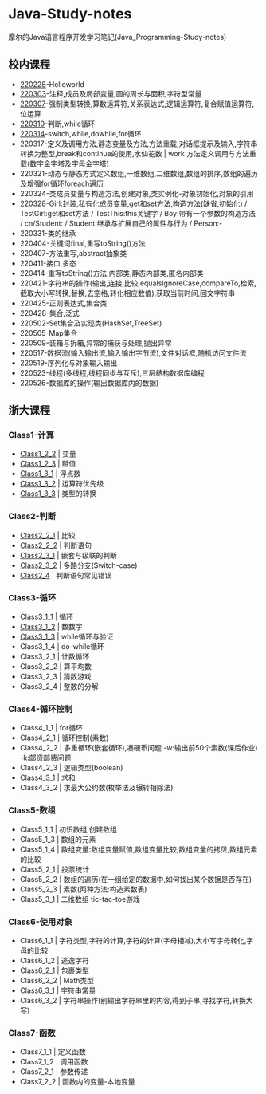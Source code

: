 # Java-Study-notes
摩尔的Java语言程序开发学习笔记(Java_Programming-Study-notes)

## 校内课程
* [220228](https://github.com/mole9630/Java-Study-notes/tree/main/%E6%A0%A1%E5%86%85%E8%AF%BE%E7%A8%8B/220228-Helloworld)-Helloworld
* [220303](https://github.com/mole9630/Java-Study-notes/tree/main/%E6%A0%A1%E5%86%85%E8%AF%BE%E7%A8%8B/220303-%E6%B3%A8%E9%87%8A%2C%E6%88%90%E5%91%98%E5%8F%8A%E5%B1%80%E9%83%A8%E5%8F%98%E9%87%8F%2C%E5%9C%86%E7%9A%84%E5%91%A8%E9%95%BF%E4%B8%8E%E9%9D%A2%E7%A7%AF%2C%E5%AD%97%E7%AC%A6%E5%9E%8B%E5%B8%B8%E9%87%8F/charpter2)-注释,成员及局部变量,圆的周长与面积,字符型常量
* [220307](https://github.com/mole9630/Java-Study-notes/tree/main/%E6%A0%A1%E5%86%85%E8%AF%BE%E7%A8%8B/220307)-强制类型转换,算数运算符,关系表达式,逻辑运算符,复合赋值运算符,位运算
* [220310](https://github.com/mole9630/Java-Study-notes/tree/main/%E6%A0%A1%E5%86%85%E8%AF%BE%E7%A8%8B/220310)-判断,while循环
* [220314](https://github.com/mole9630/Java-Study-notes/tree/main/%E6%A0%A1%E5%86%85%E8%AF%BE%E7%A8%8B/220314)-switch,while,dowhile,for循环
* 220317-定义及调用方法,静态变量及方法,方法重载,对话框提示及输入,字符串转换为整型,break和continue的使用,水仙花数 | work 方法定义调用与方法重载(数字金字塔及字母金字塔)
* 220321-动态与静态方式定义数组,一维数组,二维数组,数组的排序,数组的遍历及增强for循环foreach遍历
* 220324-类成员变量与构造方法,创建对象,类实例化-对象初始化,对象的引用
* 220328-Girl:封装,私有化成员变量,get和set方法,构造方法(缺省,初始化) / TestGirl:get和set方法 / TestThis:this关键字 / Boy:带有一个参数的构造方法 / cn/Student: / Student:继承与扩展自己的属性与行为 / Person:-
* 220331-类的继承
* 220404-关键词final,重写toString()方法
* 220407-方法重写,abstract抽象类
* 220411-接口,多态
* 220414-重写toString()方法,内部类,静态内部类,匿名内部类
* 220421-字符串的操作(输出,连接,比较,equalsIgnoreCase,compareTo,检索,截取大小写转换,替换,去空格,转化相应数值),获取当前时间,回文字符串
* 220425-正则表达式,集合类
* 220428-集合,泛式
* 220502-Set集合及实现类(HashSet,TreeSet)
* 220505-Map集合
* 220509-装箱与拆箱,异常的捕获与处理,抛出异常
* 220517-数据流(输入输出流,输入输出字节流),文件对话框,随机访问文件流
* 220519-序列化与对象输入输出
* 220523-线程(多线程,线程同步与互斥),三层结构数据库编程
* 220526-数据库的操作(输出数据库内的数据)

## 浙大课程
### Class1-计算
* [Class1_2_2](https://github.com/mole9630/Java-Study-notes/blob/main/%E6%B5%99%E5%A4%A7%E8%AF%BE%E7%A8%8B/Class1-%E8%AE%A1%E7%AE%97/class1_2_2.java) | 变量
* [Class1_2_3](https://github.com/mole9630/Java-Study-notes/blob/main/%E6%B5%99%E5%A4%A7%E8%AF%BE%E7%A8%8B/Class1-%E8%AE%A1%E7%AE%97/class1_2_3.java) | 赋值
* [Class1_3_1](https://github.com/mole9630/Java-Study-notes/blob/main/%E6%B5%99%E5%A4%A7%E8%AF%BE%E7%A8%8B/Class1-%E8%AE%A1%E7%AE%97/class1_3_1.java) | 浮点数
* [Class1_3_2](https://github.com/mole9630/Java-Study-notes/blob/main/%E6%B5%99%E5%A4%A7%E8%AF%BE%E7%A8%8B/Class1-%E8%AE%A1%E7%AE%97/Class1_3_2.java) | 运算符优先级
* [Class1_3_3](https://github.com/mole9630/Java-Study-notes/blob/main/%E6%B5%99%E5%A4%A7%E8%AF%BE%E7%A8%8B/Class1-%E8%AE%A1%E7%AE%97/Class1_3_3.java) | 类型的转换
### Class2-判断
* [Class2_2_1](https://github.com/mole9630/Java-Study-notes/blob/main/%E6%B5%99%E5%A4%A7%E8%AF%BE%E7%A8%8B/Class2-%E5%88%A4%E6%96%AD/Class2_2_1.java) | 比较
* [Class2_2_2](https://github.com/mole9630/Java-Study-notes/blob/main/%E6%B5%99%E5%A4%A7%E8%AF%BE%E7%A8%8B/Class2-%E5%88%A4%E6%96%AD/Class2_2_2.java) | 判断语句
* [Class2_3_1](https://github.com/mole9630/Java-Study-notes/blob/main/%E6%B5%99%E5%A4%A7%E8%AF%BE%E7%A8%8B/Class2-%E5%88%A4%E6%96%AD/Class2_3_1.java) | 嵌套与级联的判断
* [Class2_3_2](https://github.com/mole9630/Java-Study-notes/blob/main/%E6%B5%99%E5%A4%A7%E8%AF%BE%E7%A8%8B/Class2-%E5%88%A4%E6%96%AD/Class2_3_2.java) | 多路分支(Switch-case)
* [Class2_4](https://github.com/mole9630/Java-Study-notes/blob/main/%E6%B5%99%E5%A4%A7%E8%AF%BE%E7%A8%8B/Class2-%E5%88%A4%E6%96%AD/Class2_4.java) | 判断语句常见错误
### Class3-循环
* [Class3_1_1](https://github.com/mole9630/Java-Study-notes/blob/main/%E6%B5%99%E5%A4%A7%E8%AF%BE%E7%A8%8B/Class3-%E5%BE%AA%E7%8E%AF/Class3_1_1.java) | 循环
* [Class3_1_2](https://github.com/mole9630/Java-Study-notes/blob/main/%E6%B5%99%E5%A4%A7%E8%AF%BE%E7%A8%8B/Class3-%E5%BE%AA%E7%8E%AF/Class3_1_2.java) | 数数字
* [Class3_1_3](https://github.com/mole9630/Java-Study-notes/blob/main/%E6%B5%99%E5%A4%A7%E8%AF%BE%E7%A8%8B/Class3-%E5%BE%AA%E7%8E%AF/Class3_1_3.java) | while循环与验证
* Class3_1_4 | do-while循环
* Class3_2_1 | 计数循环
* Class3_2_2 | 算平均数
* Class3_2_3 | 猜数游戏
* Class3_2_4 | 整数的分解
### Class4-循环控制
* Class4_1_1 | for循环
* Class4_2_1 | 循环控制(素数)
* Class4_2_2 | 多重循环(嵌套循环),凑硬币问题 -w:输出前50个素数(课后作业) -k:邮资邮费问题
* Class4_2_3 | 逻辑类型(boolean)
* Class4_3_1 | 求和
* Class4_3_2 | 求最大公约数(枚举法及辗转相除法)
### Class5-数组
* Class5_1_1 | 初识数组,创建数组
* Class5_1_3 | 数组的元素
* Class5_1_4 | 数组变量:数组变量赋值,数组变量比较,数组变量的拷贝,数组元素的比较
* Class5_2_1 | 投票统计
* Class5_2_2 | 数组的遍历(在一组给定的数据中,如何找出某个数据是否存在)
* Class5_2_3 | 素数(两种方法:构造素数表)
* Class5_3_1 | 二维数组 tic-tac-toe游戏
### Class6-使用对象
* Class6_1_1 | 字符类型,字符的计算,字符的计算(字母相减),大小写字母转化,字母的比较
* Class6_1_2 | 逃逸字符
* Class6_2_1 | 包裹类型
* Class6_2_2 | Math类型
* Class6_3_1 | 字符串常量
* Class6_3_2 | 字符串操作(别输出字符串里的内容,得到子串,寻找字符,转换大写)
### Class7-函数
* Class7_1_1 | 定义函数
* Class7_1_2 | 调用函数
* Class7_2_1 | 参数传递
* Class7_2_2 | 函数内的变量-本地变量